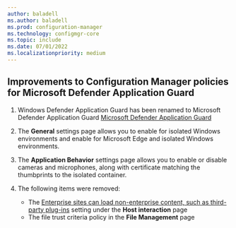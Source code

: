 ```yaml
---
author: baladell
ms.author: baladell
ms.prod: configuration-manager
ms.technology: configmgr-core
ms.topic: include
ms.date: 07/01/2022
ms.localizationpriority: medium
---
```


## <a name="bkmk_app-guard"></a> Improvements to Configuration Manager policies for Microsoft Defender Application Guard
<!-- 14059872 -->

1. Windows Defender Application Guard has been renamed to Microsoft Defender Application Guard [Microsoft Defender Application Guard](../../../../../protect/deploy-use/create-deploy-application-guard-policy.md)
1. The **General** settings page allows you to enable for isolated Windows environments and enable for Microsoft Edge and isolated Windows environments.

1. The **Application Behavior** settings page allows you to enable or disable cameras and microphones, along with certificate matching the thumbprints to the isolated container.

1. The following items were removed:
   - The [Enterprise sites can load non-enterprise content, such as third-party plug-ins](../../../../../protect/deploy-use/create-deploy-application-guard-policy.md#bkmk_ABS) setting under the **Host interaction** page
   - The file trust criteria policy in the **File Management** page
